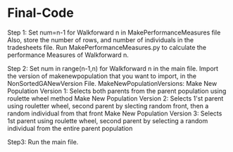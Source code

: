 # Final-Code

Step 1:
Set num=n-1 for Walkforward n in MakePerformanceMeasures file
Also, store the number of rows, and number of individuals in the tradesheets file.
Run MakePerformanceMeasures.py to calculate the performance Measures of Walkforward n. 

Step 2:
Set num in range(n-1,n) for Walkforward n in the main file.
Import the version of makenewpopulation that you want to import, in the NonSortedGANewVersion File.
MakeNewPopulationVersions:
Make New Population Version 1: Selects both parents from the parent population using roulette wheel method
Make New Population Version 2: Selects 1'st parent using rouletter wheel, second parent by slecting random front, then a random individual from that front
Make New Population Version 3: Selects 1st parent using roulette wheel, second parent by selecting a random individual from the entire parent population

Step3:
Run the main file.

